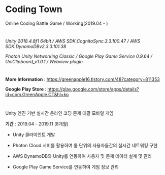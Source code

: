 # Coding Town

Online Coding Battle Game / Working(2019.04 - )

#
*Unity 2018.4.8f1 64bit / AWS SDK.CognitoSync.3.3.100.47 / AWS SDK.DynamoDBv2.3.3.101.38*

*Photon Unity Networking Classic / Google Play Game Service 0.9.64 /  UniClipboard_v1.0.1 / Webview plugin*

#

**More Information**  :  https://greenapple16.tistory.com/48?category=811353

**Google Play Store**  :  https://play.google.com/store/apps/details?id=com.GreenApple.CT&hl=ko
#

Unity 엔진 기반 실시간 온라인 코딩 문제 대결 모바일 게임

**기간** : 2019.04 - 2019.11 (8개월)

- Unity 클라이언트 개발

- Photon Cloud 서버를 활용하여 룸 단위의 사용자들간의 실시간 네트워킹 구현

- AWS DynamoDB와 Unity를 연동하여 사용자 및 문제 데이터 설계 및 관리

- Google Play Game Service를 연동하여 게임 정보 관리

